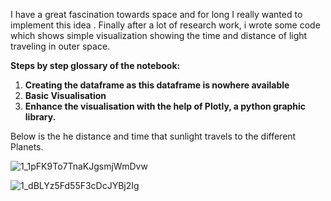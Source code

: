 I have a great fascination towards space and for long I really wanted to implement this idea . Finally after a lot of research work, i wrote some code which shows simple visualization showing the time and distance of light traveling in outer space.

**Steps by step glossary of the notebook:**

1. **Creating the dataframe as this dataframe is nowhere available**
2. **Basic Visualisation**
3. **Enhance the visualisation with the help of Plotly, a python graphic library.**


Below is the he distance and time that sunlight travels to the different Planets.

![1_1pFK9To7TnaKJgsmjWmDvw](https://user-images.githubusercontent.com/12607006/170480515-eff7a327-0316-4806-8de8-03f28557445c.gif)

![1_dBLYz5Fd55F3cDcJYBj2Ig](https://user-images.githubusercontent.com/12607006/170478007-9003a860-7ebd-4569-8e83-c8aa456e0d6d.gif)
